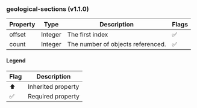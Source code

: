 ### geological-sections (v1.1.0)

| Property | Type | Description | Flags |
|---|---|---|---|
| offset | Integer | The first index | ✅ |
| count | Integer | The number of objects referenced. | ✅ |


#### Legend

| Flag | Description |
| --- | --- |
| ⬆️ | Inherited property |
| ✅ | Required property |

